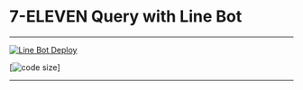 # 7-ELEVEN Query with Line Bot
---
[![Line Bot Deploy](https://github.com/charliewei0716/Line-Bot-711/actions/workflows/line_bot.yml/badge.svg)](https://github.com/charliewei0716/Line-Bot-711/actions/workflows/line_bot.yml)

[![code size](https://img.shields.io/github/languages/code-size/charliewei0716/Line-Bot-711)]

---